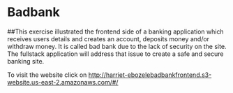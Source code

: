 # Badbank
##This exercise illustrated the frontend side of a banking application which receives users details and creates an account, deposits money and/or withdraw money. It is called bad bank due to the lack of security on the site. The fullstack application will address that issue to create a safe and secure banking site.

To visit the website click on http://harriet-ebozelebadbankfrontend.s3-website.us-east-2.amazonaws.com/#/
